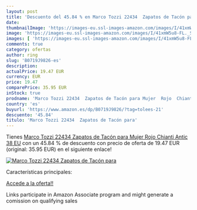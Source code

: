 ```yaml
---
layout: post
title: 'Descuento del 45.84 % en Marco Tozzi 22434  Zapatos de Tacón para'
date: 
thumbnailImage: 'https://images-eu.ssl-images-amazon.com/images/I/41xmW5u8-FL._SL200_.jpg'
image: 'https://images-eu.ssl-images-amazon.com/images/I/41xmW5u8-FL._SL200_.jpg'
images: [ 'https://images-eu.ssl-images-amazon.com/images/I/41xmW5u8-FL._SL200_.jpg' ]
comments: true
category: ofertas
author: ring
slug: 'B0719J9826-es'
description:
actualPrice: 19.47 EUR
currency: EUR
price: 19.47
comparePrice: 35.95 EUR
inStock: true
prodname: 'Marco Tozzi 22434  Zapatos de Tacón para Mujer  Rojo  Chianti Antic   38 EU'
country: 'es'
buyurl: 'https://www.amazon.es/dp/B0719J9826/?tag=tolees-21'
descuento: '45.84'
titulo: 'Marco Tozzi 22434  Zapatos de Tacón para'
---
```


Tienes [Marco Tozzi 22434  Zapatos de Tacón para Mujer  Rojo  Chianti Antic   38 EU](https://www.amazon.es/dp/B0719J9826/?tag=tolees-21) con un 45.84 % de descuento con precio de oferta de 19.47 EUR (original: 35.95 EUR) en el siguiente enlace!

[![Marco Tozzi 22434  Zapatos de Tacón para](https://images-eu.ssl-images-amazon.com/images/I/41xmW5u8-FL._SL200_.jpg)](https://www.amazon.es/dp/B0719J9826/?tag=tolees-21)

Características principales:


[Accede a la oferta!!](https://www.amazon.es/dp/B0719J9826/?tag=tolees-21)

Links participate in Amazon Associate program and might generate a comission on qualifying sales



